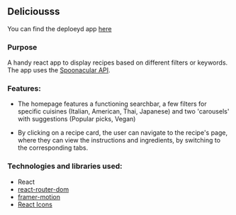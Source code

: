 ## Deliciousss

You can find the deploeyd app [here](https://best-recipes-uqe8.onrender.com/)

### Purpose

A handy react app to display recipes based on different filters or keywords. The app uses the [Spoonacular API](https://spoonacular.com/food-api).

### Features:

- The homepage features a functioning searchbar, a few filters for specific cuisines (Italian, American, Thai, Japanese) and two 'carousels' with suggestions (Popular picks, Vegan)

- By clicking on a recipe card, the user can navigate to the recipe's page, where they can view the instructions and ingredients, by switching to the corresponding tabs.

### Technologies and libraries used:

- React
- [react-router-dom](https://www.npmjs.com/package/react-router-dom)
- [framer-motion](https://www.npmjs.com/package/framer-motion)
- [React Icons](https://react-icons.github.io/react-icons/)
